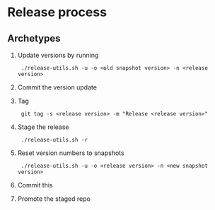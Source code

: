 # Release process

## Archetypes

1. Update versions by running

        ./release-utils.sh -u -o <old snapshot version> -n <release version>

1. Commit the version update
1. Tag
    
        git tag -s <release version> -m "Release <release version>"
1. Stage the release
        
        ./release-utils.sh -r
1. Reset version numbers to snapshots
        
        ./release-utils.sh -u -o <release version> -n <new snapshot version>
1. Commit this
1. Promote the staged repo

